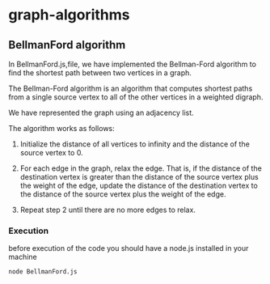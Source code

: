# graph-algorithms

## BellmanFord algorithm

In BellmanFord.js,file, we have implemented the Bellman-Ford algorithm to find the shortest path between two vertices in a graph.

The Bellman-Ford algorithm is an algorithm that computes shortest paths from a single source vertex to all of the other vertices in a weighted digraph.

We have represented the graph using an adjacency list.

The algorithm works as follows:

1) Initialize the distance of all vertices to infinity and the distance of the source vertex to 0.

2) For each edge in the graph, relax the edge. That is, if the distance of the destination vertex is greater than the distance of the source vertex plus the weight of the edge, update the distance of the destination vertex to the distance of the source vertex plus the weight of the edge.

3) Repeat step 2 until there are no more edges to relax.

### Execution
before execution of the code you should have a node.js installed in your machine
```
node BellmanFord.js
```
